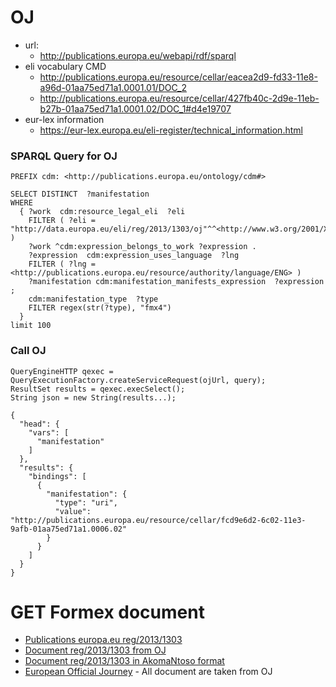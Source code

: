 # OJ

- url: 
    - http://publications.europa.eu/webapi/rdf/sparql  
- eli vocabulary CMD
    - http://publications.europa.eu/resource/cellar/eacea2d9-fd33-11e8-a96d-01aa75ed71a1.0001.01/DOC_2
    - http://publications.europa.eu/resource/cellar/427fb40c-2d9e-11eb-b27b-01aa75ed71a1.0001.02/DOC_1#d4e19707
-  eur-lex information
    - https://eur-lex.europa.eu/eli-register/technical_information.html 


###   SPARQL Query for OJ
```
PREFIX cdm: <http://publications.europa.eu/ontology/cdm#>

SELECT DISTINCT  ?manifestation
WHERE
  { ?work  cdm:resource_legal_eli  ?eli 
    FILTER ( ?eli = "http://data.europa.eu/eli/reg/2013/1303/oj"^^<http://www.w3.org/2001/XMLSchema#anyURI> )
    ?work ^cdm:expression_belongs_to_work ?expression .
    ?expression  cdm:expression_uses_language  ?lng
	FILTER ( ?lng = <http://publications.europa.eu/resource/authority/language/ENG> )
    ?manifestation cdm:manifestation_manifests_expression  ?expression ;
    cdm:manifestation_type  ?type
	FILTER regex(str(?type), "fmx4")
  }
limit 100 
```

### Call OJ

```
QueryEngineHTTP qexec = QueryExecutionFactory.createServiceRequest(ojUrl, query);
ResultSet results = qexec.execSelect();
String json = new String(results...);
```

```
{
  "head": {
    "vars": [
      "manifestation"
    ]
  },
  "results": {
    "bindings": [
      {
        "manifestation": {
          "type": "uri",
          "value": "http://publications.europa.eu/resource/cellar/fcd9e6d2-6c02-11e3-9afb-01aa75ed71a1.0006.02"
        }
      }
    ]
  }
}
```

# GET Formex document
- [Publications europa.eu reg/2013/1303](http://publications.europa.eu/resource/cellar/fcd9e6d2-6c02-11e3-9afb-01aa75ed71a1.0006.02/DOC_2)
- [Document reg/2013/1303 from OJ](./resources/reg_2013_1303_oj.xml)
- [Document reg/2013/1303 in AkomaNtoso format](./resources/reg_2013_1303_akn.xml)
- [European Official Journey](https://eur-lex.europa.eu/advanced-search-form.html?action=update&qid=1623662226455) - All document are taken from OJ